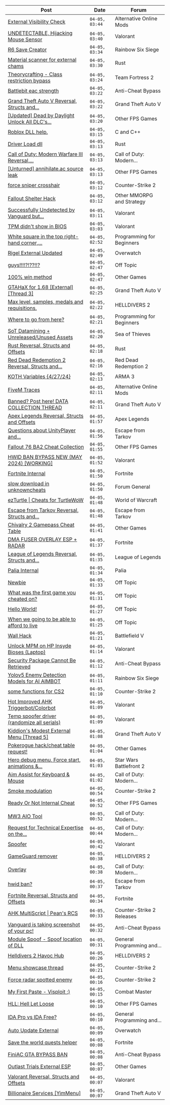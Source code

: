 |Post|Date|Forum|
|----|----|-----|
|[External Visibility Check](https://www.unknowncheats.me/forum/alternative-online-mods/635334-external-visibility-check.html)|`04-05, 03:44`|Alternative Online Mods|
|[UNDETECTABLE, Hijacking Mouse Sensor](https://www.unknowncheats.me/forum/valorant/629122-undetectable-hijacking-mouse-sensor.html)|`04-05, 03:40`|Valorant|
|[R6 Save Creator](https://www.unknowncheats.me/forum/rainbow-six-siege/583622-r6-save-creator.html)|`04-05, 03:34`|Rainbow Six Siege|
|[Material scanner for external chams](https://www.unknowncheats.me/forum/rust/635389-material-scanner-external-chams.html)|`04-05, 03:30`|Rust|
|[Theorycrafting - Class restriction bypass](https://www.unknowncheats.me/forum/team-fortress-2-a/635213-theorycrafting-class-restriction-bypass.html)|`04-05, 03:24`|Team Fortress 2|
|[Battlebit eac strength](https://www.unknowncheats.me/forum/anti-cheat-bypass/635514-battlebit-eac-strength.html)|`04-05, 03:22`|Anti-Cheat Bypass|
|[Grand Theft Auto V Reversal, Structs and...](https://www.unknowncheats.me/forum/grand-theft-auto-v/144028-grand-theft-auto-reversal-structs-offsets.html)|`04-05, 03:22`|Grand Theft Auto V|
|[\[Updated\] Dead by Daylight Unlock All DLC's...](https://www.unknowncheats.me/forum/other-fps-games/635513-updated-dead-daylight-unlock-dlcs-skins.html)|`04-05, 03:20`|Other FPS Games|
|[Roblox DLL help.](https://www.unknowncheats.me/forum/c-and-c-/635455-roblox-dll-help.html)|`04-05, 03:15`|C and C++|
|[Driver Load dll](https://www.unknowncheats.me/forum/rust/623362-driver-load-dll.html)|`04-05, 03:13`|Rust|
|[Call of Duty: Modern Warfare III Reversal,...](https://www.unknowncheats.me/forum/call-of-duty-modern-warfare-iii/605287-call-duty-modern-warfare-iii-reversal-structs-offsets.html)|`04-05, 03:13`|Call of Duty: Modern...|
|[\[Unturned\] annihilate.ac source leak](https://www.unknowncheats.me/forum/other-fps-games/635512-unturned-annihilate-ac-source-leak.html)|`04-05, 03:13`|Other FPS Games|
|[force sniper crosshair](https://www.unknowncheats.me/forum/counter-strike-2-a/635511-force-sniper-crosshair.html)|`04-05, 03:12`|Counter-Strike 2|
|[Fallout Shelter Hack](https://www.unknowncheats.me/forum/other-mmorpg-and-strategy/304940-fallout-shelter-hack.html)|`04-05, 03:12`|Other MMORPG and Strategy|
|[Successfully Undetected by Vanguard but...](https://www.unknowncheats.me/forum/valorant/635431-successfully-undetected-vanguard-facing-van-restriction-seeking-solutions.html)|`04-05, 03:11`|Valorant|
|[TPM didn't show in BIOS](https://www.unknowncheats.me/forum/valorant/635408-tpm-didnt-bios.html)|`04-05, 03:03`|Valorant|
|[White square in the top right-hand corner,...](https://www.unknowncheats.me/forum/programming-for-beginners/635510-white-square-top-hand-corner-external-wallhack-esp-isnt.html)|`04-05, 02:52`|Programming for Beginners|
|[Rigel External Updated](https://www.unknowncheats.me/forum/overwatch/632941-rigel-external-updated.html)|`04-05, 02:49`|Overwatch|
|[guys!!!!?!??!!?](https://www.unknowncheats.me/forum/off-topic/632500-guys.html)|`04-05, 02:47`|Off Topic|
|[100% win method](https://www.unknowncheats.me/forum/other-games/635392-100-win-method.html)|`04-05, 02:47`|Other Games|
|[GTAHaX for 1.68 \[External\] \[Thread 3\]](https://www.unknowncheats.me/forum/grand-theft-auto-v/461672-gtahax-1-68-external-thread-3-a.html)|`04-05, 02:25`|Grand Theft Auto V|
|[Max level, samples, medals and requisitions.](https://www.unknowncheats.me/forum/helldivers-2-a/634711-max-level-samples-medals-requisitions.html)|`04-05, 02:22`|HELLDIVERS 2|
|[Where to go from here?](https://www.unknowncheats.me/forum/programming-for-beginners/635099-where-to-go-from-here.html)|`04-05, 02:21`|Programming for Beginners|
|[SoT Datamining + Unreleased/Unused Assets](https://www.unknowncheats.me/forum/sea-of-thieves/624262-sot-datamining-unreleased-unused-assets.html)|`04-05, 02:20`|Sea of Thieves|
|[Rust Reversal, Structs and Offsets](https://www.unknowncheats.me/forum/rust/164256-rust-reversal-structs-offsets.html)|`04-05, 02:18`|Rust|
|[Red Dead Redemption 2 Reversal, Structs and...](https://www.unknowncheats.me/forum/red-dead-redemption-2-a/361550-red-dead-redemption-2-reversal-structs-offsets.html)|`04-05, 02:16`|Red Dead Redemption 2|
|[KOTH Variables {4/27/24}](https://www.unknowncheats.me/forum/arma-3-a/634477-koth-variables-4-27-24-a.html)|`04-05, 02:13`|ARMA 3|
|[FiveM Traces](https://www.unknowncheats.me/forum/alternative-online-mods/635506-fivem-traces.html)|`04-05, 02:11`|Alternative Online Mods|
|[Banned? Post here! DATA COLLECTION THREAD](https://www.unknowncheats.me/forum/grand-theft-auto-v/165200-banned-post-data-collection-thread.html)|`04-05, 02:11`|Grand Theft Auto V|
|[Apex Legends Reversal, Structs and Offsets](https://www.unknowncheats.me/forum/apex-legends/319804-apex-legends-reversal-structs-offsets.html)|`04-05, 01:57`|Apex Legends|
|[Questions about UnityPlayer and...](https://www.unknowncheats.me/forum/escape-from-tarkov/635269-questions-unityplayer-assembly-csharp.html)|`04-05, 01:56`|Escape from Tarkov|
|[Fallout 76 BA2 Cheat Collection](https://www.unknowncheats.me/forum/other-fps-games/519969-fallout-76-ba2-cheat-collection.html)|`04-05, 01:55`|Other FPS Games|
|[HWID BAN BYPASS NEW (MAY 2024) \[WORKING\]](https://www.unknowncheats.me/forum/valorant/635456-hwid-ban-bypass-2024-a.html)|`04-05, 01:52`|Valorant|
|[Fortnite Internal](https://www.unknowncheats.me/forum/fortnite/634055-fortnite-internal.html)|`04-05, 01:50`|Fortnite|
|[slow download in unknowncheats](https://www.unknowncheats.me/forum/forum-general/634662-slow-download-unknowncheats.html)|`04-05, 01:50`|Forum General|
|[ezTurtle \| Cheats for TurtleWoW](https://www.unknowncheats.me/forum/world-of-warcraft/578519-ezturtle-cheats-turtlewow.html)|`04-05, 01:48`|World of Warcraft|
|[Escape from Tarkov Reversal, Structs and...](https://www.unknowncheats.me/forum/escape-from-tarkov/226519-escape-tarkov-reversal-structs-offsets.html)|`04-05, 01:48`|Escape from Tarkov|
|[Chivalry 2 Gamepass Cheat Table](https://www.unknowncheats.me/forum/other-games/591970-chivalry-2-gamepass-cheat-table.html)|`04-05, 01:41`|Other Games|
|[DMA FUSER OVERLAY ESP + RADAR](https://www.unknowncheats.me/forum/fortnite/633779-dma-fuser-overlay-esp-radar.html)|`04-05, 01:37`|Fortnite|
|[League of Legends Reversal, Structs and...](https://www.unknowncheats.me/forum/league-of-legends/310587-league-legends-reversal-structs-offsets.html)|`04-05, 01:35`|League of Legends|
|[Palia Internal](https://www.unknowncheats.me/forum/palia/598138-palia-internal.html)|`04-05, 01:34`|Palia|
|[Newbie](https://www.unknowncheats.me/forum/off-topic/624791-newbie.html)|`04-05, 01:33`|Off Topic|
|[What was the first game you cheated on?](https://www.unknowncheats.me/forum/off-topic/328889-game-cheated.html)|`04-05, 01:31`|Off Topic|
|[Hello World!](https://www.unknowncheats.me/forum/off-topic/635400-hello-world.html)|`04-05, 01:27`|Off Topic|
|[When we going to be able to afford to live](https://www.unknowncheats.me/forum/off-topic/635503-able-afford-live.html)|`04-05, 01:25`|Off Topic|
|[Wall Hack](https://www.unknowncheats.me/forum/battlefield-v/627556-wall-hack.html)|`04-05, 01:21`|Battlefield V|
|[Unlock MPM on HP Insyde Bioses (Laptop)](https://www.unknowncheats.me/forum/valorant/627328-unlock-mpm-hp-insyde-bioses-laptop.html)|`04-05, 01:14`|Valorant|
|[Security Package Cannot Be Retrieved](https://www.unknowncheats.me/forum/anti-cheat-bypass/635500-security-package-retrieved.html)|`04-05, 01:12`|Anti-Cheat Bypass|
|[Yolov5 Enemy Detection Models for AI AIMBOT](https://www.unknowncheats.me/forum/rainbow-six-siege/634345-yolov5-enemy-detection-models-ai-aimbot.html)|`04-05, 01:11`|Rainbow Six Siege|
|[some functions for CS2](https://www.unknowncheats.me/forum/counter-strike-2-a/635418-functions-cs2.html)|`04-05, 01:10`|Counter-Strike 2|
|[Hot Improved AHK Triggerbot/Colorbot](https://www.unknowncheats.me/forum/valorant/631533-hot-improved-ahk-triggerbot-colorbot.html)|`04-05, 01:09`|Valorant|
|[Temp spoofer driver (randomize all serials)](https://www.unknowncheats.me/forum/valorant/594353-temp-spoofer-driver-randomize-serials.html)|`04-05, 01:09`|Valorant|
|[Kiddion's Modest External Menu \[Thread 5\]](https://www.unknowncheats.me/forum/grand-theft-auto-v/576854-kiddions-modest-external-menu-thread-5-a.html)|`04-05, 01:08`|Grand Theft Auto V|
|[Pokerogue hack/cheat table request!](https://www.unknowncheats.me/forum/other-games/633555-pokerogue-hack-cheat-table-request.html)|`04-05, 01:04`|Other Games|
|[Hero debug menu, Force start, animations &...](https://www.unknowncheats.me/forum/star-wars-battlefront-2-a/633092-hero-debug-menu-force-start-animations-starfighter-exploits-standalone.html)|`04-05, 01:03`|Star Wars Battlefront 2|
|[Aim Assist for Keyboard & Mouse](https://www.unknowncheats.me/forum/call-of-duty-modern-warfare-iii/635352-aim-assist-keyboard-mouse.html)|`04-05, 01:02`|Call of Duty: Modern...|
|[Smoke modulation](https://www.unknowncheats.me/forum/counter-strike-2-a/635497-smoke-modulation.html)|`04-05, 00:54`|Counter-Strike 2|
|[Ready Or Not Internal Cheat](https://www.unknowncheats.me/forum/other-fps-games/625051-ready-internal-cheat.html)|`04-05, 00:52`|Other FPS Games|
|[MW3 AIO Tool](https://www.unknowncheats.me/forum/call-of-duty-modern-warfare-iii/634631-mw3-aio-tool.html)|`04-05, 00:52`|Call of Duty: Modern...|
|[Request for Technical Expertise on the...](https://www.unknowncheats.me/forum/call-of-duty-modern-warfare-iii/634789-request-technical-expertise-shadowban-system-cod-mw3.html)|`04-05, 00:44`|Call of Duty: Modern...|
|[Spoofer](https://www.unknowncheats.me/forum/valorant/634958-spoofer.html)|`04-05, 00:42`|Valorant|
|[GameGuard remover](https://www.unknowncheats.me/forum/helldivers-2-a/634851-gameguard-remover.html)|`04-05, 00:38`|HELLDIVERS 2|
|[Overlay](https://www.unknowncheats.me/forum/call-of-duty-modern-warfare-iii/635491-overlay.html)|`04-05, 00:38`|Call of Duty: Modern...|
|[hwid ban?](https://www.unknowncheats.me/forum/escape-from-tarkov/635321-hwid-ban.html)|`04-05, 00:37`|Escape from Tarkov|
|[Fortnite Reversal, Structs and Offsets](https://www.unknowncheats.me/forum/fortnite/235061-fortnite-reversal-structs-offsets.html)|`04-05, 00:34`|Fortnite|
|[AHK MultiScript \| Pean's RCS](https://www.unknowncheats.me/forum/counter-strike-2-releases/605440-ahk-multiscript-peans-rcs.html)|`04-05, 00:33`|Counter-Strike 2 Releases|
|[Vanguard is taking screenshot of your pc!](https://www.unknowncheats.me/forum/anti-cheat-bypass/634974-vanguard-taking-screenshot-pc.html)|`04-05, 00:32`|Anti-Cheat Bypass|
|[Module Spoof - Spoof location of DLL](https://www.unknowncheats.me/forum/general-programming-and-reversing/633575-module-spoof-spoof-location-dll.html)|`04-05, 00:31`|General Programming and...|
|[Helldivers 2 Havoc Hub](https://www.unknowncheats.me/forum/helldivers-2-a/630894-helldivers-2-havoc-hub.html)|`04-05, 00:26`|HELLDIVERS 2|
|[Menu showcase thread](https://www.unknowncheats.me/forum/counter-strike-2-a/605536-menu-showcase-thread.html)|`04-05, 00:21`|Counter-Strike 2|
|[Force radar spotted enemy](https://www.unknowncheats.me/forum/counter-strike-2-a/635483-force-radar-spotted-enemy.html)|`04-05, 00:16`|Counter-Strike 2|
|[My First Paste - Visploit :)](https://www.unknowncheats.me/forum/combat-master/634779-paste-visploit.html)|`04-05, 00:15`|Combat Master|
|[HLL: Hell Let Loose](https://www.unknowncheats.me/forum/other-fps-games/340677-hll-hell-loose.html)|`04-05, 00:10`|Other FPS Games|
|[IDA Pro vs IDA Free?](https://www.unknowncheats.me/forum/general-programming-and-reversing/635068-ida-pro-vs-ida-free.html)|`04-05, 00:10`|General Programming and...|
|[Auto Update External](https://www.unknowncheats.me/forum/overwatch/614771-auto-update-external.html)|`04-05, 00:09`|Overwatch|
|[Save the world quests helper](https://www.unknowncheats.me/forum/fortnite/635449-save-world-quests-helper.html)|`04-05, 00:08`|Fortnite|
|[FiniAC GTA BYPASS BAN](https://www.unknowncheats.me/forum/anti-cheat-bypass/635194-finiac-gta-bypass-ban.html)|`04-05, 00:08`|Anti-Cheat Bypass|
|[Outlast Trials External ESP](https://www.unknowncheats.me/forum/other-games/634841-outlast-trials-external-esp.html)|`04-05, 00:07`|Other Games|
|[Valorant Reversal, Structs and Offsets](https://www.unknowncheats.me/forum/valorant/385792-valorant-reversal-structs-offsets.html)|`04-05, 00:07`|Valorant|
|[Billionaire Services \[YimMenu\]](https://www.unknowncheats.me/forum/grand-theft-auto-v/634632-billionaire-services-yimmenu.html)|`04-05, 00:07`|Grand Theft Auto V|
